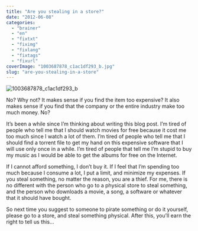 ```yaml
---
title: "Are you stealing in a store?"
date: "2012-06-08"
categories: 
  - "brainer"
  - "en"
  - "fixtxt"
  - "fiximg"
  - "fixlang"
  - "fixtags"
  - "fixurl"
coverImage: "1003687878_c1ac1df293_b.jpg"
slug: "are-you-stealing-in-a-store"
---
```


![](images/1003687878_c1ac1df293_b.jpg "1003687878_c1ac1df293_b")

No? Why not? It makes sense if you find the item too expensive? It also makes sense if you find that the company or the entire industry make too much money. No?

It’s been a while since I’m thinking about writing this blog post. I’m tired of people who tell me that I should watch movies for free because it cost me too much since I watch a lot of them. I’m tired of people who tell me that I should find a torrent file to get my hand on this expensive software that I will use only once in a while. I’m tired of people that tell me I’m stupid to buy my music as I would be able to get the albums for free on the Internet.

If I cannot afford something, I don’t buy it. If I feel that I’m spending too much because I consume a lot, I put a limit, and minimize my expenses. If you steal something, no matter the reason, you are a thief. For me, there is no different with the person who go to a physical store to steal something, and the person who downloads a movie, a song, a software or whatever that it should have bought.

So next time you suggest to someone to pirate something or do it yourself, please go to a store, and steal something physical. After this, you’ll earn the right to tell us this…
